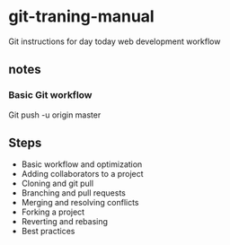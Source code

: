 # git-traning-manual
Git instructions for day today web development workflow
## notes
### Basic Git workflow
Git push -u origin master
## Steps
+ Basic workflow and optimization
+ Adding collaborators to a project
+ Cloning and git pull
+ Branching and pull requests
+ Merging and resolving conflicts
+ Forking a project
+ Reverting and rebasing
+ Best practices

